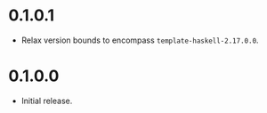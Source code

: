 # 0.1.0.1

- Relax version bounds to encompass `template-haskell-2.17.0.0`.

# 0.1.0.0

- Initial release.
